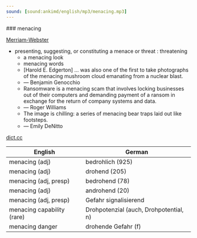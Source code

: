 ```yaml
---
sound: [sound:ankimd/english/mp3/menacing.mp3]
---
```


\### menacing

[Merriam-Webster](https://www.merriam-webster.com/dictionary/menacing)

- presenting, suggesting, or constituting a menace or threat : threatening
    - a menacing look
    - menacing words
    - [Harold E. Edgerton] … was also one of the first to take photographs of the menacing mushroom cloud emanating from a nuclear blast.
    - — Benjamin Genocchio
    - Ransomware is a menacing scam that involves locking businesses out of their computers and demanding payment of a ransom in exchange for the return of company systems and data.
    - — Roger Williams
    - The image is chilling: a series of menacing bear traps laid out like footsteps.
    - — Emily DeNitto

[dict.cc](https://www.dict.cc/menacing)

| English        | German       |
| -------------- | ------------ |
| menacing (adj) | bedrohlich (925) |
| menacing (adj) | drohend (205) |
| menacing (adj, presp) | bedrohend (78) |
| menacing (adj) | androhend (20) |
| menacing (adj, presp) | Gefahr signalisierend |
| menacing capability (rare) | Drohpotenzial (auch, Drohpotential, n) |
| menacing danger | drohende Gefahr (f) |
